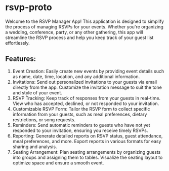 # rsvp-proto

Welcome to the RSVP Manager App! This application is designed to simplify the process of managing RSVPs for your events. Whether you're organizing a wedding, conference, party, or any other gathering, this app will streamline the RSVP process and help you keep track of your guest list effortlessly.

## Features:

1. Event Creation: Easily create new events by providing event details such as name, date, time, location, and any additional information.
2. Invitations: Send out personalized invitations to your guests via email directly from the app. Customize the invitation message to suit the tone and style of your event.
3. RSVP Tracking: Keep track of responses from your guests in real-time. View who has accepted, declined, or not responded to your invitation.
4. Customizable RSVP Form: Tailor the RSVP form to collect specific information from your guests, such as meal preferences, dietary restrictions, or song requests.
5. Reminders: Send automatic reminders to guests who have not yet responded to your invitation, ensuring you receive timely RSVPs.
6. Reporting: Generate detailed reports on RSVP status, guest attendance, meal preferences, and more. Export reports in various formats for easy sharing and analysis.
7. Seating Arrangement: Plan seating arrangements by organizing guests into groups and assigning them to tables. Visualize the seating layout to optimize space and ensure a smooth event.
